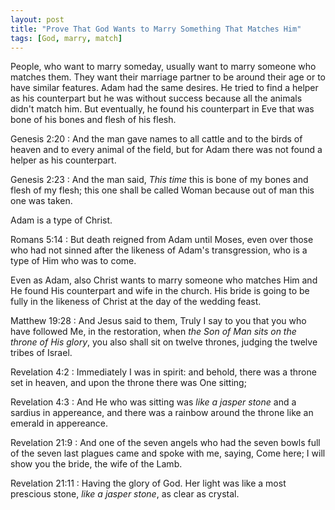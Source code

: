 ```yaml
---
layout: post
title: "Prove That God Wants to Marry Something That Matches Him"
tags: [God, marry, match]
---
```


People, who want to marry someday, usually want to marry someone who matches them. They want their marriage partner to be around their age or to have similar features. Adam had the same desires. He tried to find a helper as his counterpart but he was without success because all the animals didn't match him. But eventually, he found his counterpart in Eve that was bone of his bones and flesh of his flesh.

Genesis 2:20
: And the man gave names to all cattle and to the birds of heaven and to every animal of the field, but for Adam there was not found a helper as his counterpart.

Genesis 2:23
: And the man said, *This time* this is bone of my bones and flesh of my flesh; this one shall be called Woman because out of man this one was taken.

Adam is a type of Christ.

Romans 5:14
: But death reigned from Adam until Moses, even over those who had not sinned after the likeness of Adam's transgression, who is a type of Him who was to come.

Even as Adam, also Christ wants to marry someone who matches Him and He found His counterpart and wife in the church. His bride is going to be fully in the likeness of Christ at the day of the wedding feast.

Matthew 19:28
: And Jesus said to them, Truly I say to you that you who have followed Me, in the restoration, when *the Son of Man sits on the throne of His glory*, you also shall sit on twelve thrones, judging the twelve tribes of Israel.

Revelation 4:2
: Immediately I was in spirit: and behold, there was a throne set in heaven, and upon the throne there was One sitting;

Revelation 4:3
: And He who was sitting was *like a jasper stone* and a sardius in appereance, and there was a rainbow around the throne like an emerald in appereance.

Revelation 21:9
: And one of the seven angels who had the seven bowls full of the seven last plagues came and spoke with me, saying, Come here; I will show you the bride, the wife of the Lamb.

Revelation 21:11
: Having the glory of God. Her light was like a most prescious stone, *like a jasper stone*, as clear as crystal.

<!-- Gen. 2:20,23
Rev. 4:3, 21:11 -->
